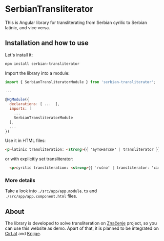 # SerbianTransliterator

This is Angular library for transliterating from Serbian cyrilic to Serbian latinic, and vice versa.

## Installation and how to use

Let's install it:

```bash
npm install serbian-transliterator
```

Import the library into a module:

```javascript
import { SerbianTransliteratorModule } from 'serbian-transliterator';

...

@NgModule({
  declarations: [ ...  ],
  imports: [
    ...
    SerbianTransliteratorModule
  ],
  ...
})
```

Use it in HTML files:

```html
<p>latinic transliteration: <strong>{{ 'аутоматски' | transliterator }}</strong></p>
```

or with explicitly set transliterator:
```html
  <p>cyrilic transliteration: <strong>{{ 'ručno' | transliterator: 'cir' }}</strong></p>
```


### More details

Take a look into `./src/app/app.module.ts` and `./src/app/app.component.html` files.

## About

The library is developed to solve transliteration on [Značenje](https://znacenje.pravac.com) project, so you can use this website as demo. Apart of that, it is planned to be integrated on [CirLat](https://cirlat.pravac.com) and [Knjige](https://knjige.pravac.com).
